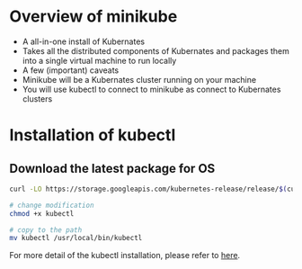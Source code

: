 # Overview of minikube
* A all-in-one install of Kubernates
* Takes all the distributed components of Kubernates and packages them into a single virtual machine to run locally
* A few (important) caveats
* Minikube will be a Kubernates cluster running on your machine
* You will use kubectl to connect to minikube as connect to Kubernates clusters



# Installation of kubectl

## Download the latest package for OS
```sh
curl -LO https://storage.googleapis.com/kubernetes-release/release/$(curl -s https://storage.googleapis.com/kubernetes-release/release/stable.txt)/bin/linux/amd64/kubectl

# change modification
chmod +x kubectl

# copy to the path
mv kubectl /usr/local/bin/kubectl

```

For more detail of the kubectl installation, please refer to [here](https://kubernetes.io/docs/tasks/tools/install-kubectl/).


